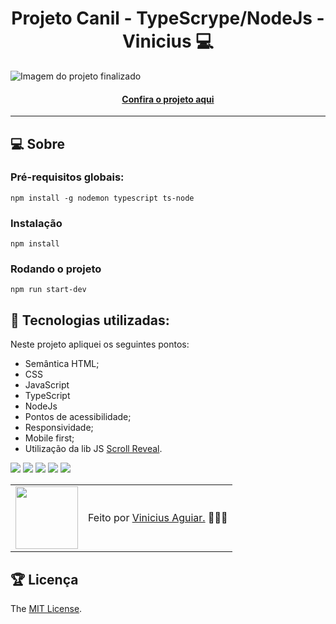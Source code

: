 <h1 align="center">Projeto Canil - TypeScrype/NodeJs - Vinicius 💻</h1>

![Imagem do projeto finalizado](/public/images/projetocanil.gif)

<h4 align="center"><a href="https://node-ts-canil-vinimax001-viniciusdevs-projects.vercel.app/" target="_blank">Confira o projeto aqui</a></h4>

---

## 💻 Sobre

### Pré-requisitos globais:
`npm install -g nodemon typescript ts-node`

### Instalação
`npm install`

### Rodando o projeto
`npm run start-dev`



## 🧠 Tecnologias utilizadas:

Neste projeto apliquei os seguintes pontos:
+ Semântica HTML;
+ CSS
+ JavaScript
+ TypeScript
+ NodeJs
+ Pontos de acessibilidade;
+ Responsividade;
+ Mobile first;
+ Utilização da lib JS <a href="https://scrollrevealjs.org">Scroll Reveal</a>.

<div>
    <img src="https://img.shields.io/badge/HTML5-E34F26?style=for-the-badge&logo=html5&logoColor=white" />
    <img src="https://img.shields.io/badge/CSS3-1572B6?style=for-the-badge&logo=css3&logoColor=white" />
    <img src="https://img.shields.io/badge/JavaScript-F7DF1E?style=for-the-badge&logo=javascript&logoColor=black" />
    <img src="https://img.shields.io/badge/TypeScript-007ACC?style=for-the-badge&logo=typescript&logoColor=white" />
    <img src="https://img.shields.io/badge/node.js-6DA55F?style=for-the-badge&logo=node.js&logoColor=white" />
</div>

<table>
  <tr>
    <td>
      <img src="https://github.com/vinimax001.png" width="100px" />
    </td>
    <td>
      Feito por <a href="https://github.com/vinimax001">Vinicius Aguiar.</a> 🙋🏿‍♂️
    </td>
  </tr>
</table>

## 🏆 Licença

The [MIT License](./LICENSE).

